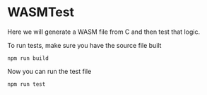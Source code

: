 # WASMTest

Here we will generate a WASM file from C and then test that logic.

To run tests, make sure you have the source file built

```shell
npm run build
```

Now you can run the test file

```shell
npm run test
```

